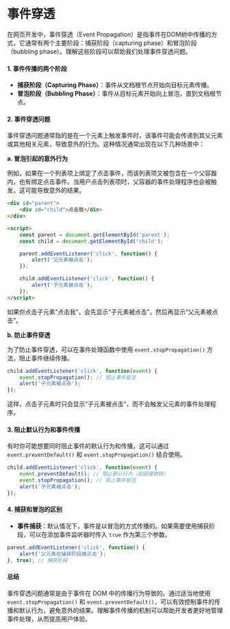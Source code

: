 # 事件穿透

在网页开发中，事件穿透（Event Propagation）是指事件在DOM树中传播的方式，它通常有两个主要阶段：捕获阶段（capturing phase）和冒泡阶段（bubbling phase）。理解这些阶段可以帮助我们处理事件穿透问题。

#### 1. 事件传播的两个阶段

* **捕获阶段（Capturing Phase）**：事件从文档根节点开始向目标元素传播。
* **冒泡阶段（Bubbling Phase）**：事件从目标元素开始向上冒泡，直到文档根节点。

#### 2. 事件穿透问题

事件穿透问题通常指的是在一个元素上触发事件时，该事件可能会传递到其父元素或其他相关元素，导致意外的行为。这种情况通常出现在以下几种场景中：

**a. 冒泡引起的意外行为**

例如，如果在一个列表项上绑定了点击事件，而该列表项又被包含在一个父容器内，也有绑定点击事件。当用户点击列表项时，父容器的事件处理程序也会被触发，这可能导致意外的结果。

```html
<div id="parent">
    <div id="child">点击我</div>
</div>

<script>
    const parent = document.getElementById('parent');
    const child = document.getElementById('child');

    parent.addEventListener('click', function() {
        alert('父元素被点击');
    });

    child.addEventListener('click', function() {
        alert('子元素被点击');
    });
</script>
```

如果你点击子元素“点击我”，会先显示“子元素被点击”，然后再显示“父元素被点击”。

**b. 防止事件穿透**

为了防止事件穿透，可以在事件处理函数中使用 `event.stopPropagation()` 方法，阻止事件继续传播。

```javascript
child.addEventListener('click', function(event) {
    event.stopPropagation(); // 阻止事件冒泡
    alert('子元素被点击');
});
```

这样，点击子元素时只会显示“子元素被点击”，而不会触发父元素的事件处理程序。

#### 3. 阻止默认行为和事件传播

有时你可能想要同时阻止事件的默认行为和传播，这可以通过 `event.preventDefault()` 和 `event.stopPropagation()` 结合使用。

```javascript
child.addEventListener('click', function(event) {
    event.preventDefault(); // 阻止默认行为（如链接跳转）
    event.stopPropagation(); // 阻止事件冒泡
    alert('子元素被点击');
});
```

#### 4. 捕获和冒泡的区别

* **事件捕获**：默认情况下，事件是以冒泡的方式传播的。如果需要使用捕获阶段，可以在添加事件监听器时传入 `true` 作为第三个参数。

```javascript
parent.addEventListener('click', function() {
    alert('父元素在捕获阶段被点击');
}, true); // 捕获阶段
```

#### 总结

事件穿透问题通常是由于事件在 DOM 中的传播行为导致的。通过适当地使用 `event.stopPropagation()` 和 `event.preventDefault()`，可以有效控制事件的传播和默认行为，避免意外的结果。理解事件传播的机制可以帮助开发者更好地管理事件处理，从而提高用户体验。
